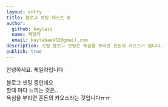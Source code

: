 ```yaml
---
layout: entry
title: 블로그 셋팅 테스트 중
author:
  github: kaylais
  name: 케일라
  email: kaylabaek52@gmail.com
description: 깃헙 블로그 셋팅은 욕심을 부리면 혼돈의 카오스가 됩니다.
publish: true
---
```


안녕하세요. 케일라입니다  


블로그 셋팅 중인데요  
할때 마다 느끼는 것은..  
욕심을 부리면 혼돈의 카오스라는 것입니다ㅠㅠ  
